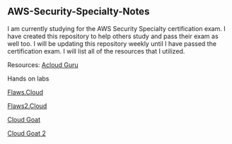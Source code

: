 ## AWS-Security-Specialty-Notes
I am currently studying for the AWS Security Specialty certification exam. I have created this repository to help others study and pass their exam as well too. I will be updating this repository weekly until I have passed the certification exam. I will list all of the resources that I utilized.

Resources:
[Acloud Guru](https://www.acloudguru.com)

Hands on labs

[Flaws.Cloud](https://flaws.cloud)

[Flaws2.Cloud](https://flaws2.cloud)

[Cloud Goat](https://rhinosecuritylabs.com/aws/cloudgoat-vulnerable-design-aws-environment/)

[Cloud Goat 2](https://rhinosecuritylabs.com/aws/introducing-cloudgoat-2/)
